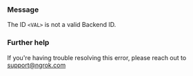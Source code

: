 
### Message
The ID <code>&lt;VAL&gt;</code> is not a valid Backend ID.

### Further help
If you're having trouble resolving this error, please reach out to [support@ngrok.com](mailto:support@ngrok.com?subject=Help%20with%20ERR_NGROK_242)

